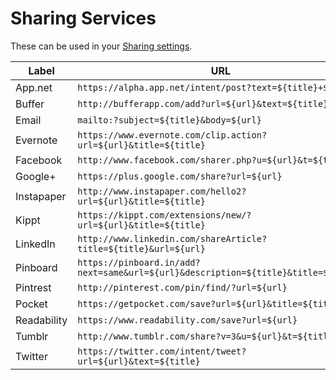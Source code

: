 Sharing Services
================

These can be used in your [Sharing settings](https://feedbin.me/settings/sharing).

| Label      | URL                                                                                |
| ---------- | ---------------------------------------------------------------------------------- |
| App.net    | `https://alpha.app.net/intent/post?text=${title}+${url}`                           |
| Buffer     | `http://bufferapp.com/add?url=${url}&text=${title}`                                |
| Email      | `mailto:?subject=${title}&body=${url}`                                             |
| Evernote   | `https://www.evernote.com/clip.action?url=${url}&title=${title}`                   |
| Facebook   | `http://www.facebook.com/sharer.php?u=${url}&t=${title}`                           |
| Google+    | `https://plus.google.com/share?url=${url}`                                         |
| Instapaper | `http://www.instapaper.com/hello2?url=${url}&title=${title}`                       |
| Kippt      | `https://kippt.com/extensions/new/?url=${url}&title=${title}`                      |
| LinkedIn   | `http://www.linkedin.com/shareArticle?title=${title}&url=${url}`                   |
| Pinboard   | `https://pinboard.in/add?next=same&url=${url}&description=${title}&title=${title}` |
| Pintrest   | `http://pinterest.com/pin/find/?url=${url}`                                        |
| Pocket     | `https://getpocket.com/save?url=${url}&title=${title}`                             |
| Readability| `https://www.readability.com/save?url=${url}`                                      |
| Tumblr     | `http://www.tumblr.com/share?v=3&u=${url}&t=${title}`                              |
| Twitter    | `https://twitter.com/intent/tweet?url=${url}&text=${title}`                        |
